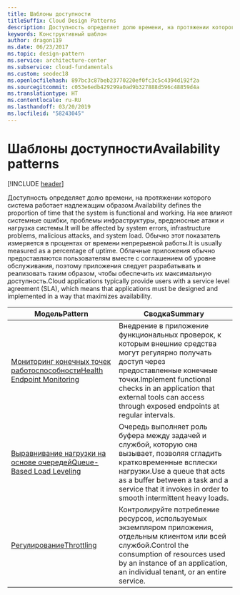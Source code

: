 ```yaml
---
title: Шаблоны доступности
titleSuffix: Cloud Design Patterns
description: Доступность определяет долю времени, на протяжении которого система работает надлежащим образом. На нее влияют системные ошибки, проблемы инфраструктуры, вредоносные атаки и нагрузка системы. Обычно этот показатель измеряется в процентах от времени непрерывной работы. Облачные приложения обычно предоставляются пользователям вместе с соглашением об уровне обслуживания, поэтому приложения следует разрабатывать и реализовать таким образом, чтобы обеспечить их максимальную доступность.
keywords: Конструктивный шаблон
author: dragon119
ms.date: 06/23/2017
ms.topic: design-pattern
ms.service: architecture-center
ms.subservice: cloud-fundamentals
ms.custom: seodec18
ms.openlocfilehash: 897bc3c87beb23770220ef0fc3c5c4394d192f2a
ms.sourcegitcommit: c053e6edb429299a0ad9b327888d596c48859d4a
ms.translationtype: HT
ms.contentlocale: ru-RU
ms.lasthandoff: 03/20/2019
ms.locfileid: "58243045"
---
```

# <a name="availability-patterns"></a><span data-ttu-id="099b0-107">Шаблоны доступности</span><span class="sxs-lookup"><span data-stu-id="099b0-107">Availability patterns</span></span>

[!INCLUDE [header](../../_includes/header.md)]

<span data-ttu-id="099b0-108">Доступность определяет долю времени, на протяжении которого система работает надлежащим образом.</span><span class="sxs-lookup"><span data-stu-id="099b0-108">Availability defines the proportion of time that the system is functional and working.</span></span> <span data-ttu-id="099b0-109">На нее влияют системные ошибки, проблемы инфраструктуры, вредоносные атаки и нагрузка системы.</span><span class="sxs-lookup"><span data-stu-id="099b0-109">It will be affected by system errors, infrastructure problems, malicious attacks, and system load.</span></span> <span data-ttu-id="099b0-110">Обычно этот показатель измеряется в процентах от времени непрерывной работы.</span><span class="sxs-lookup"><span data-stu-id="099b0-110">It is usually measured as a percentage of uptime.</span></span> <span data-ttu-id="099b0-111">Облачные приложения обычно предоставляются пользователям вместе с соглашением об уровне обслуживания, поэтому приложения следует разрабатывать и реализовать таким образом, чтобы обеспечить их максимальную доступность.</span><span class="sxs-lookup"><span data-stu-id="099b0-111">Cloud applications typically provide users with a service level agreement (SLA), which means that applications must be designed and implemented in a way that maximizes availability.</span></span>

|                            <span data-ttu-id="099b0-112">Модель</span><span class="sxs-lookup"><span data-stu-id="099b0-112">Pattern</span></span>                             |                                                           <span data-ttu-id="099b0-113">Сводка</span><span class="sxs-lookup"><span data-stu-id="099b0-113">Summary</span></span>                                                            |
|----------------------------------------------------------------|------------------------------------------------------------------------------------------------------------------------------|
| [<span data-ttu-id="099b0-114">Мониторинг конечных точек работоспособности</span><span class="sxs-lookup"><span data-stu-id="099b0-114">Health Endpoint Monitoring</span></span>](../health-endpoint-monitoring.md) | <span data-ttu-id="099b0-115">Внедрение в приложение функциональных проверок, к которым внешние средства могут регулярно получать доступ через предоставленные конечные точки.</span><span class="sxs-lookup"><span data-stu-id="099b0-115">Implement functional checks in an application that external tools can access through exposed endpoints at regular intervals.</span></span> |
|  [<span data-ttu-id="099b0-116">Выравнивание нагрузки на основе очередей</span><span class="sxs-lookup"><span data-stu-id="099b0-116">Queue-Based Load Leveling</span></span>](../queue-based-load-leveling.md)  | <span data-ttu-id="099b0-117">Очередь выполняет роль буфера между задачей и службой, которую она вызывает, позволяя сгладить кратковременные всплески нагрузки.</span><span class="sxs-lookup"><span data-stu-id="099b0-117">Use a queue that acts as a buffer between a task and a service that it invokes in order to smooth intermittent heavy loads.</span></span>  |
|                 [<span data-ttu-id="099b0-118">Регулирование</span><span class="sxs-lookup"><span data-stu-id="099b0-118">Throttling</span></span>](../throttling.md)                 |   <span data-ttu-id="099b0-119">Контролируйте потребление ресурсов, используемых экземпляром приложения, отдельным клиентом или всей службой.</span><span class="sxs-lookup"><span data-stu-id="099b0-119">Control the consumption of resources used by an instance of an application, an individual tenant, or an entire service.</span></span>    |
